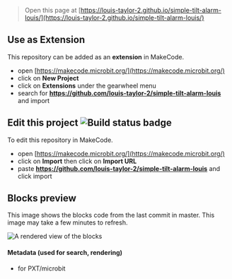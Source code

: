 
> Open this page at [https://louis-taylor-2.github.io/simple-tilt-alarm-louis/](https://louis-taylor-2.github.io/simple-tilt-alarm-louis/)

## Use as Extension

This repository can be added as an **extension** in MakeCode.

* open [https://makecode.microbit.org/](https://makecode.microbit.org/)
* click on **New Project**
* click on **Extensions** under the gearwheel menu
* search for **https://github.com/louis-taylor-2/simple-tilt-alarm-louis** and import

## Edit this project ![Build status badge](https://github.com/louis-taylor-2/simple-tilt-alarm-louis/workflows/MakeCode/badge.svg)

To edit this repository in MakeCode.

* open [https://makecode.microbit.org/](https://makecode.microbit.org/)
* click on **Import** then click on **Import URL**
* paste **https://github.com/louis-taylor-2/simple-tilt-alarm-louis** and click import

## Blocks preview

This image shows the blocks code from the last commit in master.
This image may take a few minutes to refresh.

![A rendered view of the blocks](https://github.com/louis-taylor-2/simple-tilt-alarm-louis/raw/master/.github/makecode/blocks.png)

#### Metadata (used for search, rendering)

* for PXT/microbit
<script src="https://makecode.com/gh-pages-embed.js"></script><script>makeCodeRender("{{ site.makecode.home_url }}", "{{ site.github.owner_name }}/{{ site.github.repository_name }}");</script>
